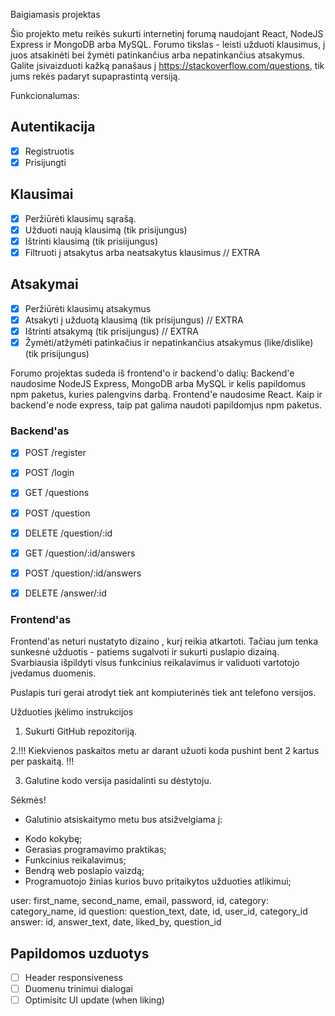 Baigiamasis projektas

Šio projekto metu reikės sukurti internetinį forumą naudojant React, NodeJS Express ir MongoDB arba MySQL. Forumo tikslas - leisti užduoti klausimus, į juos atsakinėti bei žymėti patinkančius arba nepatinkančius atsakymus. Galite įsivaizduoti kažką panašaus į https://stackoverflow.com/questions, tik jums rekės padaryt supaprastintą versiją.

Funkcionalumas:

## Autentikacija

- [x] Registruotis
- [x] Prisijungti

## Klausimai

- [x] Peržiūrėti klausimų sąrašą.
- [x] Užduoti naują klausimą (tik prisijungus)
- [x] Ištrinti klausimą (tik prisiijungus)
- [x] Filtruoti į atsakytus arba neatsakytus klausimus // EXTRA

## Atsakymai

- [x] Peržiūrėti klausimų atsakymus
- [x] Atsakyti į užduotą klausimą (tik prisijungus) // EXTRA
- [x] Ištrinti atsakymą (tik prisijungus) // EXTRA
- [x] Žymėti/atžymėti patinkačius ir nepatinkančius atsakymus (like/dislike) (tik prisijungus)

Forumo projektas sudeda iš frontend'o ir backend'o dalių:
Backend'e naudosime NodeJS Express, MongoDB arba MySQL ir kelis papildomus npm paketus, kuries palengvins darbą.
Frontend'e naudosime React. Kaip ir backend'e node express, taip pat galima naudoti papildomjus npm paketus.

### Backend'as

- [x] POST /register
- [x] POST /login

- [x] GET /questions
- [x] POST /question
- [x] DELETE /question/:id

- [x] GET /question/:id/answers
- [x] POST /question/:id/answers
- [x] DELETE /answer/:id

### Frontend'as

Frontend'as neturi nustatyto dizaino , kurį reikia atkartoti. Tačiau jum tenka sunkesnė užduotis - patiems sugalvoti ir sukurti puslapio dizainą. Svarbiausia išpildyti visus funkcinius reikalavimus ir validuoti vartotojo įvedamus duomenis.

Puslapis turi gerai atrodyt tiek ant kompiuterinės tiek ant telefono versijos.

Užduoties įkėlimo instrukcijos

1. Sukurti GitHub repozitoriją.

2.!!! Kiekvienos paskaitos metu ar darant užuoti koda pushint bent 2 kartus per paskaitą. !!!

3. Galutine kodo versija pasidalinti su dėstytoju.

Sėkmės!

- Galutinio atsiskaitymo metu bus atsižvelgiama į:

* Kodo kokybę;
* Gerasias programavimo praktikas;
* Funkcinius reikalavimus;
* Bendrą web poslapio vaizdą;
* Programuotojo žinias kurios buvo pritaikytos užduoties atlikimui;

user: first_name, second_name, email, password, id,
category: category_name, id
question: question_text, date, id, user_id, category_id
answer: id, answer_text, date, liked_by, question_id

## Papildomos uzduotys

- [ ] Header responsiveness
- [ ] Duomenu trinimui dialogai
- [ ] Optimisitc UI update (when liking)
